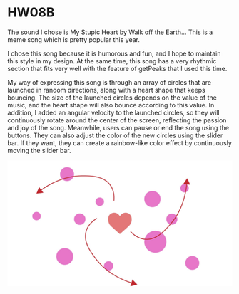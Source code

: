 # HW08B

The sound I chose is My Stupic Heart by Walk off the Earth... This is a meme song which is pretty popular this year. 

I chose this song because it is humorous and fun, and I hope to maintain this style in my design. At the same time, this song has a very rhythmic section that fits very well with the feature of getPeaks that I used this time.

My way of expressing this song is through an array of circles that are launched in random directions, along with a heart shape that keeps bouncing. The size of the launched circles depends on the value of the music, and the heart shape will also bounce according to this value. In addition, I added an angular velocity to the launched circles, so they will continuously rotate around the center of the screen, reflecting the passion and joy of the song. Meanwhile, users can pause or end the song using the buttons. They can also adjust the color of the new circles using the slider bar. If they want, they can create a rainbow-like color effect by continuously moving the slider bar.


![image description](./sketchB.jpg)


